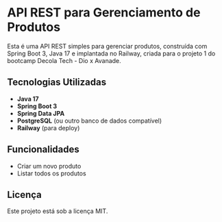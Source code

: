 # API REST para Gerenciamento de Produtos

Esta é uma API REST simples para gerenciar produtos, construída com Spring Boot 3, Java 17 e implantada no Railway, criada para o projeto 1 do bootcamp Decola Tech - Dio x Avanade.

## Tecnologias Utilizadas

- **Java 17**
- **Spring Boot 3**
- **Spring Data JPA**
- **PostgreSQL** (ou outro banco de dados compatível)
- **Railway** (para deploy)

## Funcionalidades

- Criar um novo produto
- Listar todos os produtos

## Licença

Este projeto está sob a licença MIT.

